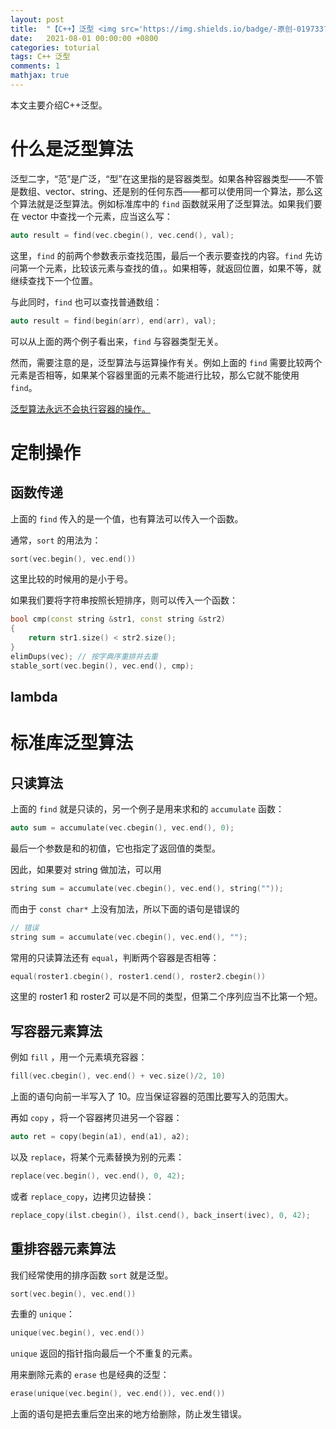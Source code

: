 ```yaml
---
layout: post
title:  "【C++】泛型 <img src='https://img.shields.io/badge/-原创-019733?style=flat'>"
date:   2021-08-01 00:00:00 +0800
categories: toturial
tags: C++ 泛型
comments: 1
mathjax: true
---
```


本文主要介绍C++泛型。

# 什么是泛型算法

泛型二字，“范”是广泛，“型”在这里指的是容器类型。如果各种容器类型——不管是数组、vector、string、还是别的任何东西——都可以使用同一个算法，那么这个算法就是泛型算法。例如标准库中的 `find` 函数就采用了泛型算法。如果我们要在 vector 中查找一个元素，应当这么写：

```cpp
auto result = find(vec.cbegin(), vec.cend(), val);
```

这里，`find` 的前两个参数表示查找范围，最后一个表示要查找的内容。`find` 先访问第一个元素，比较该元素与查找的值，。如果相等，就返回位置，如果不等，就继续查找下一个位置。

与此同时，`find` 也可以查找普通数组：

```cpp
auto result = find(begin(arr), end(arr), val);
```

可以从上面的两个例子看出来，`find` 与容器类型无关。

然而，需要注意的是，泛型算法与运算操作有关。例如上面的 `find` 需要比较两个元素是否相等，如果某个容器里面的元素不能进行比较，那么它就不能使用 `find`。

<u>泛型算法永远不会执行容器的操作。</u>

# 定制操作

## 函数传递

上面的 `find` 传入的是一个值，也有算法可以传入一个函数。

通常，`sort` 的用法为：

```cpp
sort(vec.begin(), vec.end())
```

这里比较的时候用的是小于号。

如果我们要将字符串按照长短排序，则可以传入一个函数：

```cpp
bool cmp(const string &str1, const string &str2)
{
    return str1.size() < str2.size();
}
elimDups(vec); // 按字典序重排并去重
stable_sort(vec.begin(), vec.end(), cmp);
```

## lambda



# 标准库泛型算法

## 只读算法

上面的 `find` 就是只读的，另一个例子是用来求和的 `accumulate` 函数：

```cpp
auto sum = accumulate(vec.cbegin(), vec.end(), 0);
```

最后一个参数是和的初值，它也指定了返回值的类型。

因此，如果要对 string 做加法，可以用

```cpp
string sum = accumulate(vec.cbegin(), vec.end(), string(""));
```

而由于 `const char*`  上没有加法，所以下面的语句是错误的

```cpp
// 错误
string sum = accumulate(vec.cbegin(), vec.end(), "");
```

常用的只读算法还有 `equal`，判断两个容器是否相等：

```cpp
equal(roster1.cbegin(), roster1.cend(), roster2.cbegin())
```

这里的 roster1 和 roster2 可以是不同的类型，但第二个序列应当不比第一个短。

## 写容器元素算法

例如 `fill` ，用一个元素填充容器：

```cpp
fill(vec.cbegin(), vec.end() + vec.size()/2, 10)
```

上面的语句向前一半写入了 10。应当保证容器的范围比要写入的范围大。

再如 `copy` ，将一个容器拷贝进另一个容器：

```cpp
auto ret = copy(begin(a1), end(a1), a2);
```

以及 `replace`，将某个元素替换为别的元素：

```cpp
replace(vec.begin(), vec.end(), 0, 42);
```

或者 `replace_copy`，边拷贝边替换：

```cpp
replace_copy(ilst.cbegin(), ilst.cend(), back_insert(ivec), 0, 42);
```

## 重排容器元素算法

我们经常使用的排序函数 `sort` 就是泛型。

```cpp
sort(vec.begin(), vec.end())
```

去重的 `unique`：

```cpp
unique(vec.begin(), vec.end())
```

`unique` 返回的指针指向最后一个不重复的元素。

用来删除元素的 `erase` 也是经典的泛型：

```cpp
erase(unique(vec.begin(), vec.end()), vec.end())
```

上面的语句是把去重后空出来的地方给删除，防止发生错误。